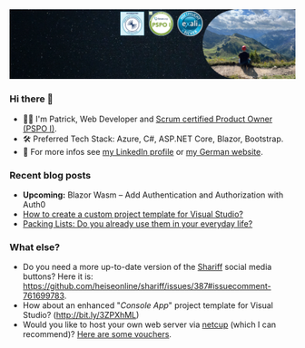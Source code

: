 <img src="https://github.com/pbru87/pbru87/blob/main/LinkedIn-Background.png" alt=""/>

<!-- Notiz: LinkedIn-Bild verursacht weißen Streifen im DarkMode
<img src="https://media-exp1.licdn.com/dms/image/D4E16AQHfEwz5QDh6vQ/profile-displaybackgroundimage-shrink_350_1400/0/1662969339956?e=1668643200&v=beta&t=svI4GoCHpURtTRZkihiD1p4No3d09Pu5QhOrmqxZ_Js" alt=""/>
-->

### Hi there 👋

- 👨‍💻 I'm Patrick, Web Developer and [Scrum certified Product Owner (PSPO I)](https://www.scrum.org/user/726482).
- 🛠️ Preferred Tech Stack: Azure, C#, ASP.NET Core, Blazor, Bootstrap.
- 🧭 For more infos see [my LinkedIn profile](https://www.linkedin.com/in/patrick-brunck/) or [my German website](https://www.patrick-brunck.de/).

### Recent blog posts

- **Upcoming:** Blazor Wasm – Add Authentication and Authorization with Auth0
- [How to create a custom project template for Visual Studio?](http://bit.ly/3WuFlUX)
- [Packing Lists: Do you already use them in your everyday life?](http://bit.ly/3XQw4aL)

### What else?

- Do you need a more up-to-date version of the [Shariff](https://github.com/heiseonline/shariff) social media buttons? Here it is: https://github.com/heiseonline/shariff/issues/387#issuecomment-761699783.
- How about an enhanced "*Console App*" project template for Visual Studio? (http://bit.ly/3ZPXhML)
- Would you like to host your own web server via [netcup](https://www.netcup.eu/) (which I can recommend)? [Here are some vouchers](http://bit.ly/3SConnw).

<!--
<img src="https://images.unsplash.com/photo-1614730321146-b6fa6a46bcb4?ixlib=rb-1.2.1&ixid=MnwxMjA3fDB8MHxwaG90by1wYWdlfHx8fGVufDB8fHx8&auto=format&fit=clamp&w=3774&h=250&q=80" alt=""/>

**pbru87/pbru87** is a ✨ _special_ ✨ repository because its `README.md` (this file) appears on your GitHub profile.

Here are some ideas to get you started:

- 🔭 I’m currently working on ...
- 🌱 I’m currently learning ...
- 👯 I’m looking to collaborate on ...
- 🤔 I’m looking for help with ...
- 💬 Ask me about ...
- 📫 How to reach me: ...
- 😄 Pronouns: ...
- ⚡ Fun fact: ...
-->
